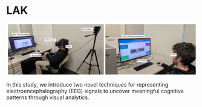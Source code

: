 # LAK
![Teaser](Design.png)


In this study, we introduce two novel techniques for representing electroencephalography (EEG) signals to uncover meaningful
cognitive patterns through visual analytics. 
